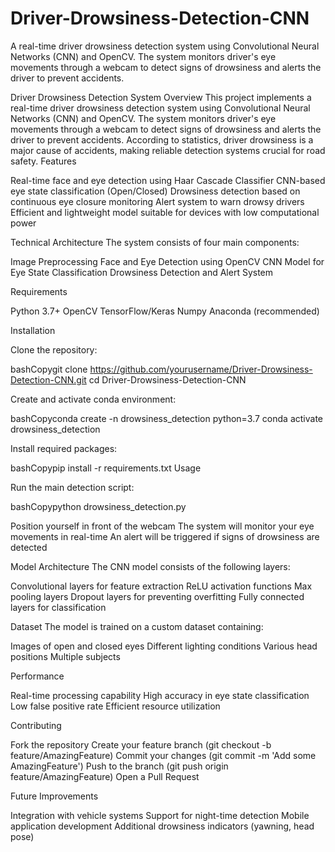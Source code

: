 # Driver-Drowsiness-Detection-CNN
A real-time driver drowsiness detection system using Convolutional Neural Networks (CNN) and OpenCV. The system monitors driver's eye movements through a webcam to detect signs of drowsiness and alerts the driver to prevent accidents.

Driver Drowsiness Detection System
Overview
This project implements a real-time driver drowsiness detection system using Convolutional Neural Networks (CNN) and OpenCV. The system monitors driver's eye movements through a webcam to detect signs of drowsiness and alerts the driver to prevent accidents. According to statistics, driver drowsiness is a major cause of accidents, making reliable detection systems crucial for road safety.
Features

Real-time face and eye detection using Haar Cascade Classifier
CNN-based eye state classification (Open/Closed)
Drowsiness detection based on continuous eye closure monitoring
Alert system to warn drowsy drivers
Efficient and lightweight model suitable for devices with low computational power

Technical Architecture
The system consists of four main components:

Image Preprocessing
Face and Eye Detection using OpenCV
CNN Model for Eye State Classification
Drowsiness Detection and Alert System

Requirements

Python 3.7+
OpenCV
TensorFlow/Keras
Numpy
Anaconda (recommended)

Installation

Clone the repository:

bashCopygit clone https://github.com/yourusername/Driver-Drowsiness-Detection-CNN.git
cd Driver-Drowsiness-Detection-CNN

Create and activate conda environment:

bashCopyconda create -n drowsiness_detection python=3.7
conda activate drowsiness_detection

Install required packages:

bashCopypip install -r requirements.txt
Usage

Run the main detection script:

bashCopypython drowsiness_detection.py

Position yourself in front of the webcam
The system will monitor your eye movements in real-time
An alert will be triggered if signs of drowsiness are detected

Model Architecture
The CNN model consists of the following layers:

Convolutional layers for feature extraction
ReLU activation functions
Max pooling layers
Dropout layers for preventing overfitting
Fully connected layers for classification

Dataset
The model is trained on a custom dataset containing:

Images of open and closed eyes
Different lighting conditions
Various head positions
Multiple subjects

Performance

Real-time processing capability
High accuracy in eye state classification
Low false positive rate
Efficient resource utilization

Contributing

Fork the repository
Create your feature branch (git checkout -b feature/AmazingFeature)
Commit your changes (git commit -m 'Add some AmazingFeature')
Push to the branch (git push origin feature/AmazingFeature)
Open a Pull Request

Future Improvements

Integration with vehicle systems
Support for night-time detection
Mobile application development
Additional drowsiness indicators (yawning, head pose)
